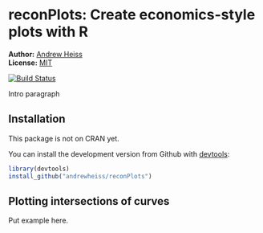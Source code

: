 
<!-- README.md is generated from README.Rmd. Please edit that file -->
reconPlots: Create economics-style plots with R
===============================================

**Author:** [Andrew Heiss](https://www.andrewheiss.com/)<br/> **License:** [MIT](https://opensource.org/licenses/MIT)

[![Build Status](https://travis-ci.org/andrewheiss/reconPlots.svg?branch=master)](https://travis-ci.org/andrewheiss/reconPlots)

Intro paragraph

Installation
------------

This package is not on CRAN yet.

You can install the development version from Github with [devtools](https://github.com/hadley/devtools):

``` r
library(devtools)
install_github("andrewheiss/reconPlots")
```

Plotting intersections of curves
--------------------------------

Put example here.
